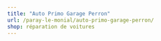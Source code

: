 ```yaml
---
title: "Auto Primo Garage Perron"
url: /paray-le-monial/auto-primo-garage-perron/
shop: réparation de voitures
---
```


